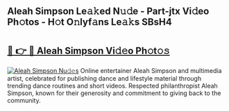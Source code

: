 ## Aleah Simpson Le𝚊𝚔ed N𝚞𝚍e - Part-jtx Vi𝚍eo Ph𝚘tos - H𝚘t O𝚗lyf𝚊ns Le𝚊𝚔s SBsH4

# <h2><a href="http://hf8gqt.feru.top/?c=Aleah+Simpson">🔗 👉 🔴 Aleah Simpson Vi𝚍𝚎o Ph𝚘t𝚘𝚜</a></h2>

[![Aleah Simpson Nu𝚍𝚎s](https://i.imgur.com/0TWrTi3.gif)](http://hf8gqt.feru.top/?c=Aleah+Simpson)
Online entertainer Aleah Simpson and multimedia artist, celebrated for publishing dance and lifestyle material through trending dance routines and short videos. Respected philanthropist Aleah Simpson, known for their generosity and commitment to giving back to the community. 
